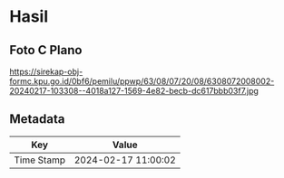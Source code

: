 # Hasil

## Foto C Plano

https://sirekap-obj-formc.kpu.go.id/0bf6/pemilu/ppwp/63/08/07/20/08/6308072008002-20240217-103308--4018a127-1569-4e82-becb-dc617bbb03f7.jpg


## Metadata

| Key        | Value               |
| ---------- | ------------------- |
| Time Stamp | 2024-02-17 11:00:02 |



